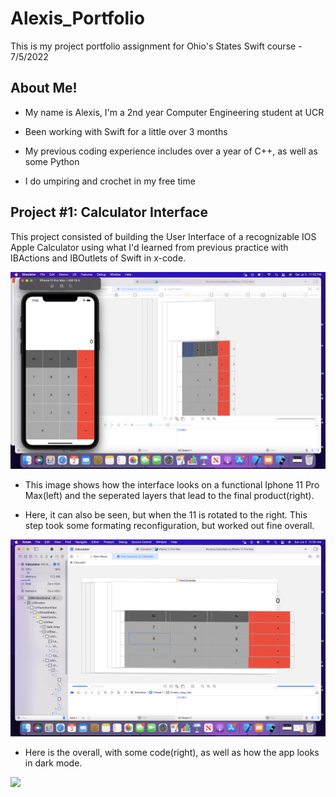 # Alexis_Portfolio


This is my project portfolio assignment for Ohio's States Swift course - 7/5/2022



## __About Me!__


* My name is Alexis, I'm a 2nd year Computer Engineering student at UCR

* Been working with Swift for a little over 3 months

* My previous coding experience includes over a year of C++, as well as some Python

* I do umpiring and crochet in my free time



## __Project #1: Calculator Interface__


This project consisted of building the User Interface of a recognizable IOS Apple Calculator using what I'd learned from previous practice with IBActions and IBOutlets of Swift in x-code.


![](/images/Screen%20Shot%202022-07-02%20at%2011.52.42%20PM.png)


* This image shows how the interface looks on a functional Iphone 11 Pro Max(left) and the seperated layers that lead to the final product(right).


* Here, it can also be seen, but when the 11 is rotated to the right. This step took some formating reconfiguration, but worked out fine overall. 


![](/images/Screen%20Shot%202022-07-03%20at%2012.00.32%20AM.png)


* Here is the overall, with some code(right), as well as how the app looks in dark mode.
        
        
![](/Screen%20Shot%202022-07-02%20at%2011.55.42%20PM.png)


